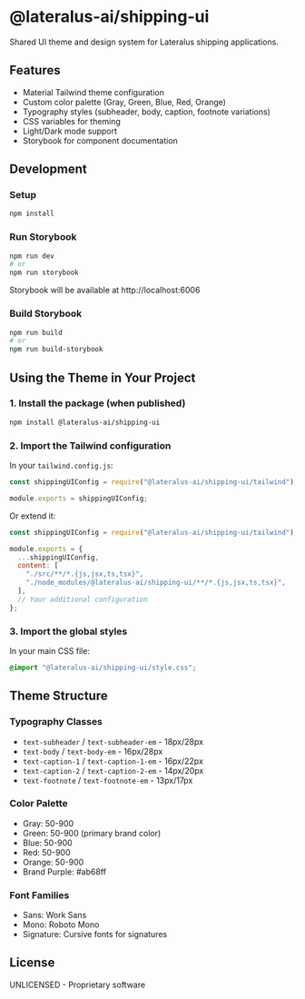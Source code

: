 # @lateralus-ai/shipping-ui

Shared UI theme and design system for Lateralus shipping applications.

## Features

- Material Tailwind theme configuration
- Custom color palette (Gray, Green, Blue, Red, Orange)
- Typography styles (subheader, body, caption, footnote variations)
- CSS variables for theming
- Light/Dark mode support
- Storybook for component documentation

## Development

### Setup

```bash
npm install
```

### Run Storybook

```bash
npm run dev
# or
npm run storybook
```

Storybook will be available at http://localhost:6006

### Build Storybook

```bash
npm run build
# or
npm run build-storybook
```

## Using the Theme in Your Project

### 1. Install the package (when published)

```bash
npm install @lateralus-ai/shipping-ui
```

### 2. Import the Tailwind configuration

In your `tailwind.config.js`:

```javascript
const shippingUIConfig = require("@lateralus-ai/shipping-ui/tailwind");

module.exports = shippingUIConfig;
```

Or extend it:

```javascript
const shippingUIConfig = require("@lateralus-ai/shipping-ui/tailwind");

module.exports = {
  ...shippingUIConfig,
  content: [
    "./src/**/*.{js,jsx,ts,tsx}",
    "./node_modules/@lateralus-ai/shipping-ui/**/*.{js,jsx,ts,tsx}",
  ],
  // Your additional configuration
};
```

### 3. Import the global styles

In your main CSS file:

```css
@import "@lateralus-ai/shipping-ui/style.css";
```

## Theme Structure

### Typography Classes

- `text-subheader` / `text-subheader-em` - 18px/28px
- `text-body` / `text-body-em` - 16px/28px
- `text-caption-1` / `text-caption-1-em` - 16px/22px
- `text-caption-2` / `text-caption-2-em` - 14px/20px
- `text-footnote` / `text-footnote-em` - 13px/17px

### Color Palette

- Gray: 50-900
- Green: 50-900 (primary brand color)
- Blue: 50-900
- Red: 50-900
- Orange: 50-900
- Brand Purple: #ab68ff

### Font Families

- Sans: Work Sans
- Mono: Roboto Mono
- Signature: Cursive fonts for signatures

## License

UNLICENSED - Proprietary software
